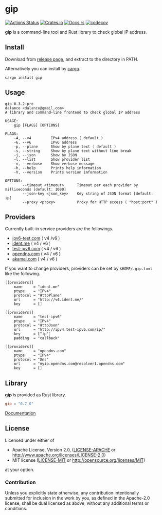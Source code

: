 # gip

[![Actions Status](https://github.com/dalance/gip/workflows/Regression/badge.svg)](https://github.com/dalance/gip/actions)
[![Crates.io](https://img.shields.io/crates/v/gip.svg)](https://crates.io/crates/gip)
[![Docs.rs](https://docs.rs/gip/badge.svg)](https://docs.rs/gip)
[![codecov](https://codecov.io/gh/dalance/gip/branch/master/graph/badge.svg)](https://codecov.io/gh/dalance/gip)

**gip** is a command-line tool and Rust library to check global IP address.

## Install
Download from [release page](https://github.com/dalance/gip/releases/latest), and extract to the directory in PATH.

Alternatively you can install by [cargo](https://crates.io).

```
cargo install gip
```

## Usage

```
gip 0.3.2-pre
dalance <dalance@gmail.com>
A library and command-line frontend to check global IP address

USAGE:
    gip [FLAGS] [OPTIONS]

FLAGS:
    -4, --v4         IPv4 address ( default )
    -6, --v6         IPv6 address
    -p, --plane      Show by plane text ( default )
    -s, --string     Show by plane text without line break
    -j, --json       Show by JSON
    -l, --list       Show provider list
    -v, --verbose    Show verbose message
    -h, --help       Prints help information
    -V, --version    Prints version information

OPTIONS:
        --timeout <timeout>      Timeout per each provider by milliseconds [default: 1000]
        --json-key <json_key>    Key string of JSON format [default: ip]
        --proxy <proxy>          Proxy for HTTP access ( "host:port" )
```

## Providers
Currently built-in service providers are the followings.

- [ipv6-test.com](http://ipv6-test.com) ( v4 /v6 )
- [ident.me](http://api.ident.me) ( v4 / v6 )
- [test-ipv6.com](http://test-ipv6.com) ( v4 / v6 )
- [opendns.com](https://www.opendns.com) ( v4 / v6 )
- [akamai.com](https://developer.akamai.com) ( v4 / v6 )

If you want to change providers, providers can be set by `$HOME/.gip.toml` like the following.

```
[[providers]]
    name     = "ident.me"
    ptype    = "IPv4"
    protocol = "HttpPlane"
    url      = "http://v4.ident.me/"
    key      = []

[[providers]]
    name     = "test-ipv6"
    ptype    = "IPv4"
    protocol = "HttpJson"
    url      = "http://ipv4.test-ipv6.com/ip/"
    key      = ["ip"]
    padding  = "callback"

[[providers]]
    name     = "opendns.com"
    ptype    = "IPv4"
    protocol = "Dns"
    url      = "myip.opendns.com@resolver1.opendns.com"
    key      = []
```

## Library

**gip** is provided as Rust library.

```Cargo.toml
gip = "0.7.0"
```

[Documentation](https://docs.rs/gip)

## License

Licensed under either of

 * Apache License, Version 2.0, ([LICENSE-APACHE](LICENSE-APACHE) or http://www.apache.org/licenses/LICENSE-2.0)
 * MIT license ([LICENSE-MIT](LICENSE-MIT) or http://opensource.org/licenses/MIT)

at your option.

### Contribution

Unless you explicitly state otherwise, any contribution intentionally
submitted for inclusion in the work by you, as defined in the Apache-2.0
license, shall be dual licensed as above, without any additional terms or
conditions.
